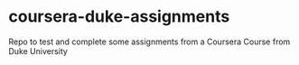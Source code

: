 # coursera-duke-assignments
Repo to test and complete some assignments from a Coursera Course from Duke University
